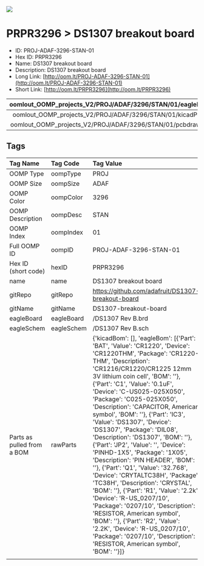 


  
![][im]
# PRPR3296 > DS1307 breakout board

- ID: PROJ-ADAF-3296-STAN-01
- Hex ID: PRPR3296
- Name: DS1307 breakout board
- Description: DS1307 breakout board
- Long Link: [http://oom.lt/PROJ-ADAF-3296-STAN-01](http://oom.lt/PROJ-ADAF-3296-STAN-01)
- Short Link: [http://oom.lt/PRPR3296](http://oom.lt/PRPR3296)
  

|oomlout_OOMP_projects_V2/PROJ/ADAF/3296/STAN/01/eagleImage.png|oomlout_OOMP_projects_V2/PROJ/ADAF/3296/STAN/01/eagleSchemImage.png|oomlout_OOMP_projects_V2/PROJ/ADAF/3296/STAN/01/kicadPcb3dFront.png|oomlout_OOMP_projects_V2/PROJ/ADAF/3296/STAN/01/kicadPcb3dBack.png|
| :---: | :---: | :---: | :---: |
|oomlout_OOMP_projects_V2/PROJ/ADAF/3296/STAN/01/kicadPcb3d.png|oomlout_OOMP_projects_V2/PROJ/ADAF/3296/STAN/01/bomBack.png|oomlout_OOMP_projects_V2/PROJ/ADAF/3296/STAN/01/bomFront.png|oomlout_OOMP_projects_V2/PROJ/ADAF/3296/STAN/01/pcbdraw.svg|
|oomlout_OOMP_projects_V2/PROJ/ADAF/3296/STAN/01/pcbdrawBack.svg||||

## Tags
  

|Tag Name|Tag Code|Tag Value|
| :--- | :--- | :--- |
|OOMP Type|oompType|PROJ|
|OOMP Size|oompSize|ADAF|
|OOMP Color|oompColor|3296|
|OOMP Description|oompDesc|STAN|
|OOMP Index|oompIndex|01|
|Full OOMP ID|oompID|PROJ-ADAF-3296-STAN-01|
|Hex ID (short code)|hexID|PRPR3296|
|name|name|DS1307 breakout board|
|gitRepo|gitRepo|https://github.com/adafruit/DS1307-breakout-board|
|gitName|gitName|DS1307-breakout-board|
|eagleBoard|eagleBoard|/DS1307 Rev B.brd|
|eagleSchem|eagleSchem|/DS1307 Rev B.sch|
|Parts as pulled from a BOM|rawParts|{'kicadBom': [], 'eagleBom': [{'Part': 'BAT', 'Value': 'CR1220', 'Device': 'CR1220THM', 'Package': 'CR1220-THM', 'Description': 'CR1216/CR1220/CR1225 12mm 3V lithium coin cell', 'BOM': ''}, {'Part': 'C1', 'Value': '0.1uF', 'Device': 'C-US025-025X050', 'Package': 'C025-025X050', 'Description': 'CAPACITOR, American symbol', 'BOM': ''}, {'Part': 'IC3', 'Value': 'DS1307', 'Device': 'DS1307', 'Package': 'DIL08', 'Description': 'DS1307', 'BOM': ''}, {'Part': 'JP2', 'Value': '', 'Device': 'PINHD-1X5', 'Package': '1X05', 'Description': 'PIN HEADER', 'BOM': ''}, {'Part': 'Q1', 'Value': '32.768', 'Device': 'CRYTALTC38H', 'Package': 'TC38H', 'Description': 'CRYSTAL', 'BOM': ''}, {'Part': 'R1', 'Value': '2.2k', 'Device': 'R-US_0207/10', 'Package': '0207/10', 'Description': 'RESISTOR, American symbol', 'BOM': ''}, {'Part': 'R2', 'Value': '2.2K', 'Device': 'R-US_0207/10', 'Package': '0207/10', 'Description': 'RESISTOR, American symbol', 'BOM': ''}]}|
||||



[im]: PROJ/ADAF/3296/STAN/01/kicadPcb3d_450.png
